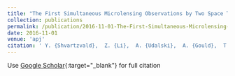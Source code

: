 ```yaml
---
title: "The First Simultaneous Microlensing Observations by Two Space Telescopes: Spitzer and Swift Reveal a Brown Dwarf in Event OGLE-2015-BLG-1319"
collection: publications
permalink: /publication/2016-11-01-The-First-Simultaneous-Microlensing-Observations-by-Two-Space-Telescopes-Spitzer-and-Swift-Reveal-a-Brown-Dwarf-in-Event-OGLE-2015-BLG-1319
date: 2016-11-01
venue: 'apj'
citation: ' Y. {Shvartzvald},  Z. {Li},  A. {Udalski},  A. {Gould},  T. {Sumi},  R. {Street},  S. {Calchi Novati},  M. {Hundertmark},  V. {Bozza},  C. {Beichman},  G. {Bryden},  S. {Carey},  J. {Drummond},  M. {Fausnaugh},  B. {Gaudi},  C. {Henderson},  T. {Tan},  B. {Wibking},  R. {Pogge},  J. {Yee},  W. {Zhu},  Y. {Tsapras},  E. {Bachelet},  M. {Dominik},  D. {Bramich},  A. {Cassan},  R. {Figuera Jaimes},  K. {Horne},  C. {Ranc},  R. {Schmidt},  C. {Snodgrass},  J. {Wambsganss},  I. {Steele},  J. {Menzies},  S. {Mao},  R. {Poleski},  M. {Pawlak},  M. {Szyma{\&apos;n}ski},  J. {Skowron},  P. {Mr{\&apos;o}z},  S. {Koz{\l}owski},  {\L}. {Wyrzykowski},  P. {Pietrukowicz},  I. {Soszy{\&apos;n}ski},  K. {Ulaczyk},  F. {Abe},  Y. {Asakura},  R. {Barry},  D. {Bennett},  A. {Bhattacharya},  I. {Bond},  M. {Freeman},  Y. {Hirao},  Y. {Itow},  N. {Koshimoto},  M. {Li},  C. {Ling},  K. {Masuda},  A. {Fukui},  Y. {Matsubara},  Y. {Muraki},  M. {Nagakane},  T. {Nishioka},  K. {Ohnishi},  H. {Oyokawa},  N. {Rattenbury},  To. {Saito},  A. {Sharan},  D. {Sullivan},  D. {Suzuki},  P. {Tristram},  A. {Yonehara},  U. {J{\o}rgensen},  M. {Burgdorf},  S. {Ciceri},  G. {D&apos;Ago},  D. {Evans},  T. {Hinse},  N. {Kains},  E. {Kerins},  H. {Korhonen},  L. {Mancini},  A. {Popovas},  M. {Rabus},  S. {Rahvar},  G. {Scarpetta},  J. {Skottfelt},  J. {Southworth},  N. {Peixinho},  P. {Verma},  B. {Sbarufatti},  J. {Kennea},  N. {Gehrels}, &quot;The First Simultaneous Microlensing Observations by Two Space Telescopes: Spitzer and Swift Reveal a Brown Dwarf in Event OGLE-2015-BLG-1319.&quot; apj, 2016.'
---
```

Use [Google Scholar](https://scholar.google.com/scholar?q=The+First+Simultaneous+Microlensing+Observations+by+Two+Space+Telescopes:+Spitzer+and+Swift+Reveal+a+Brown+Dwarf+in+Event+OGLE+2015+BLG+1319){:target="_blank"} for full citation